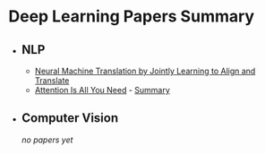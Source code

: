 # Deep Learning Papers Summary

- ## NLP
	- [Neural Machine Translation by Jointly Learning to Align and Translate](https://github.com/neuralmancers/papers/blob/master/_posts/2020-02-24-neural-machine-translation-by-jointly-learning-to-align-and-translate.md)
	- [Attention Is All You Need](https://arxiv.org/pdf/1706.03762.pdf) - [Summary](https://neuralmancers.github.io/transformer)

- ## Computer Vision
	_no papers yet_
